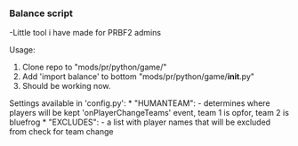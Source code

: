 ### Balance script

-Little tool i have made for PRBF2 admins

Usage:

1. Clone repo to "mods/pr/python/game/"
2. Add 'import balance' to bottom "mods/pr/python/game/__init__.py"
3. Should be working now.

Settings available in 'config.py':
	* "HUMANTEAM": - determines where players will be kept 'onPlayerChangeTeams' event, team 1 is opfor, team 2 is bluefrog
	* "EXCLUDES": - a list with player names that will be excluded from check for team change